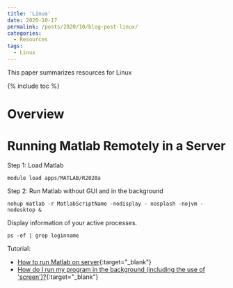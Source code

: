 ```yaml
---
title: 'Linux'
date: 2020-10-17
permalink: /posts/2020/10/blog-post-linux/
categories:
  - Resources
tags: 
  - Linux
---
```


This paper summarizes resources for Linux

{% include toc %}

# Overview

# Running Matlab Remotely in a Server
Step 1: Load Matlab
```
module load apps/MATLAB/R2020a
```
Step 2: Run Matlab without GUI and in the background
```
nohup matlab -r MatlabScriptName -nodisplay - nosplash -nojvm -nodesktop &
```

Display information of your active processes.
```
ps -ef | grep loginname
```

Tutorial:
* [How to run Matlab on server](https://people.ucalgary.ca/~yauf/How_to_run_Matlab_on_server.htm){:target="_blank"}
* [How do I run my program in the background (including the use of 'screen')?](https://statistics.berkeley.edu/computing/background-program){:target="_blank"}